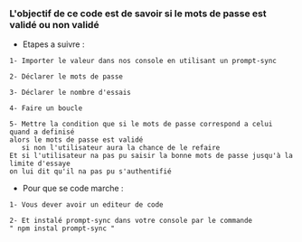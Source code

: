 
### L'objectif de ce code est de savoir si le mots de passe est validé ou non validé 
* Etapes a suivre : 
```
1- Importer le valeur dans nos console en utilisant un prompt-sync
```
```
2- Déclarer le mots de passe 
```
```
3- Déclarer le nombre d'essais 
```
```
4- Faire un boucle 
```
```
5- Mettre la condition que si le mots de passe correspond a celui quand a definisé 
alors le mots de passe est validé 
   si non l'utilisateur aura la chance de le refaire
Et si l'utilisateur na pas pu saisir la bonne mots de passe jusqu'à la limite d'essaye 
on lui dit qu'il na pas pu s'authentifié 
```
* Pour que se code marche : 
```
1- Vous dever avoir un editeur de code
```
```
2- Et instalé prompt-sync dans votre console par le commande 
" npm instal prompt-sync "
```

     